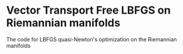 # Vector Transport Free LBFGS on Riemannian manifolds

The code for LBFGS quasi-Newton's optimization on the Riemannian manifolds
